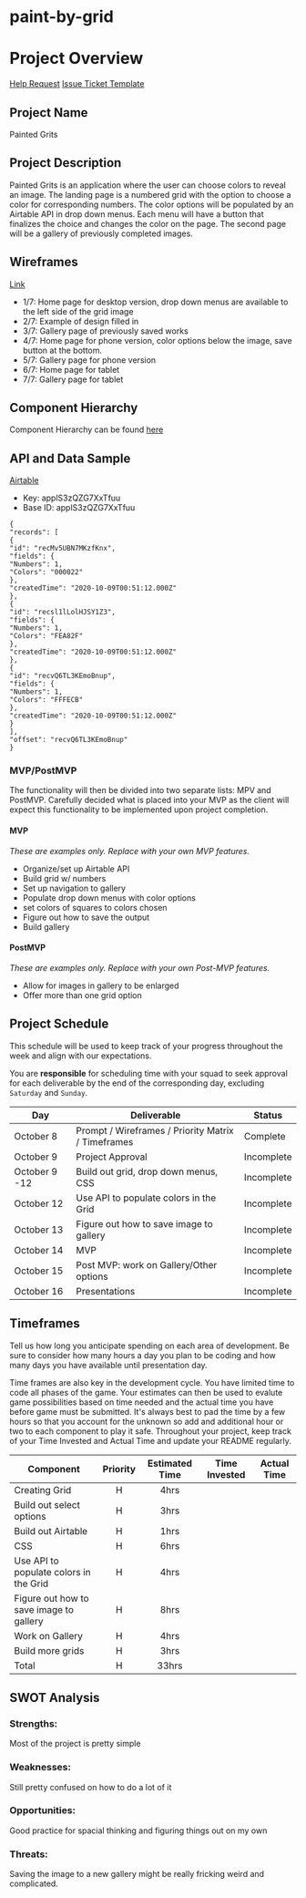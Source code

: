 # paint-by-grid

# Project Overview

[Help Request](https://docs.google.com/forms/d/e/1FAIpQLSfkrM82Kljv_Wxx_716zv2WTHb1qr_J8htnMoBOiIsP4MN02w/viewform)
[Issue Ticket Template](https://git.generalassemb.ly/sei-nyc-phoenix/class-resources/blob/master/projects/issue-ticket-template.md)

## Project Name

Painted Grits

## Project Description

Painted Grits is an application where the user can choose colors to reveal an image. The landing page is a numbered grid with the option to choose a color for corresponding numbers. The color options will be populated by an Airtable API in drop down menus. Each menu will have a button that finalizes the choice and changes the color on the page. The second page will be a gallery of previously completed images.

## Wireframes

[Link](https://www.figma.com/proto/3L11fbptO3xASD6sKSkkgi/Painted-Grits?node-id=3%3A3&scaling=scale-down)

- 1/7: Home page for desktop version, drop down menus are available to the left side of the grid image
- 2/7: Example of design filled in
- 3/7: Gallery page of previously saved works
- 4/7: Home page for phone version, color options below the image, save button at the bottom.
- 5/7: Gallery page for phone version
- 6/7: Home page for tablet
- 7/7: Gallery page for tablet

## Component Hierarchy

Component Hierarchy can be found [here](https://www.figma.com/proto/hhXrBqiOoUYUHAU7fjDKLn/Component-Hierarcy?node-id=6%3A15&scaling=scale-down)

## API and Data Sample

[Airtable]("https://api.airtable.com/v0/applS3zQZG7XxTfuu/painted-grits?maxRecords=3&view=Grid%20view")

- Key: applS3zQZG7XxTfuu
- Base ID: applS3zQZG7XxTfuu

```
{
"records": [
{
"id": "recMv5UBN7MKzfKnx",
"fields": {
"Numbers": 1,
"Colors": "000022"
},
"createdTime": "2020-10-09T00:51:12.000Z"
},
{
"id": "recsl1lLolHJSY1Z3",
"fields": {
"Numbers": 1,
"Colors": "FEA82F"
},
"createdTime": "2020-10-09T00:51:12.000Z"
},
{
"id": "recvQ6TL3KEmoBnup",
"fields": {
"Numbers": 1,
"Colors": "FFFECB"
},
"createdTime": "2020-10-09T00:51:12.000Z"
}
],
"offset": "recvQ6TL3KEmoBnup"
}
```

### MVP/PostMVP

The functionality will then be divided into two separate lists: MPV and PostMVP. Carefully decided what is placed into your MVP as the client will expect this functionality to be implemented upon project completion.

#### MVP

_These are examples only. Replace with your own MVP features._

- Organize/set up Airtable API
- Build grid w/ numbers
- Set up navigation to gallery
- Populate drop down menus with color options
- set colors of squares to colors chosen
- Figure out how to save the output
- Build gallery

#### PostMVP

_These are examples only. Replace with your own Post-MVP features._

- Allow for images in gallery to be enlarged
- Offer more than one grid option

## Project Schedule

This schedule will be used to keep track of your progress throughout the week and align with our expectations.

You are **responsible** for scheduling time with your squad to seek approval for each deliverable by the end of the corresponding day, excluding `Saturday` and `Sunday`.

| Day           | Deliverable                                        | Status     |
| ------------- | -------------------------------------------------- | ---------- |
| October 8     | Prompt / Wireframes / Priority Matrix / Timeframes | Complete   |
| October 9     | Project Approval                                   | Incomplete |
| October 9 -12 | Build out grid, drop down menus, CSS               | Incomplete |
| October 12    | Use API to populate colors in the Grid             | Incomplete |
| October 13    | Figure out how to save image to gallery            | Incomplete |
| October 14    | MVP                                                | Incomplete |
| October 15    | Post MVP: work on Gallery/Other options            | Incomplete |
| October 16    | Presentations                                      | Incomplete |

## Timeframes

Tell us how long you anticipate spending on each area of development. Be sure to consider how many hours a day you plan to be coding and how many days you have available until presentation day.

Time frames are also key in the development cycle. You have limited time to code all phases of the game. Your estimates can then be used to evalute game possibilities based on time needed and the actual time you have before game must be submitted. It's always best to pad the time by a few hours so that you account for the unknown so add and additional hour or two to each component to play it safe. Throughout your project, keep track of your Time Invested and Actual Time and update your README regularly.

| Component                               | Priority | Estimated Time | Time Invested | Actual Time |
| --------------------------------------- | :------: | :------------: | :-----------: | :---------: |
| Creating Grid                           |    H     |      4hrs      |               |             |
| Build out select options                |    H     |      3hrs      |               |             |
| Build out Airtable                      |    H     |      1hrs      |               |             |
| CSS                                     |    H     |      6hrs      |               |             |
| Use API to populate colors in the Grid  |    H     |      4hrs      |               |             |
| Figure out how to save image to gallery |    H     |      8hrs      |               |             |
| Work on Gallery                         |    H     |      4hrs      |               |             |
| Build more grids                        |    H     |      3hrs      |               |             |
| Total                                   |    H     |     33hrs      |               |             |

## SWOT Analysis

### Strengths:

Most of the project is pretty simple

### Weaknesses:

Still pretty confused on how to do a lot of it

### Opportunities:

Good practice for spacial thinking and figuring things out on my own

### Threats:

Saving the image to a new gallery might be really fricking weird and complicated.
